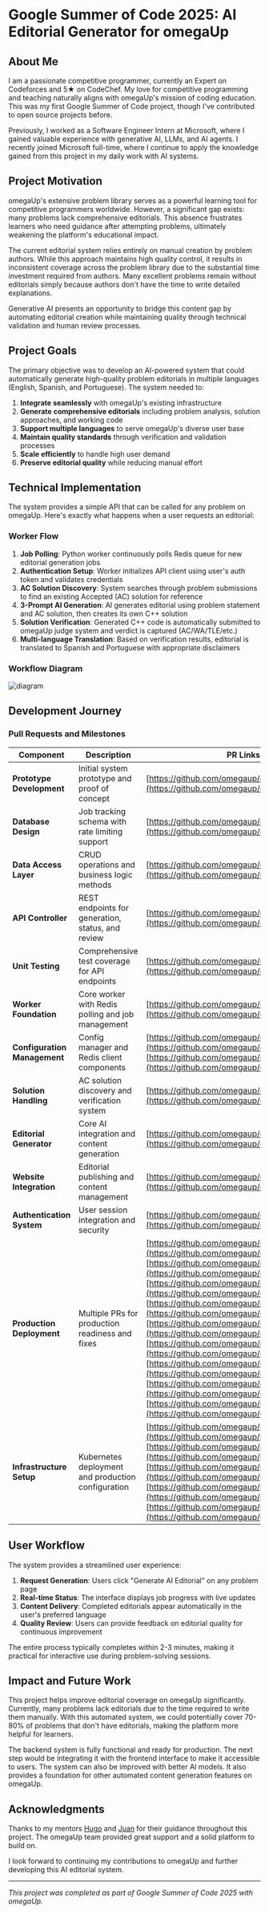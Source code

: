 # Google Summer of Code 2025: AI Editorial Generator for omegaUp

## About Me

I am a passionate competitive programmer, currently an Expert on Codeforces and 5★ on CodeChef. My love for competitive programming and teaching naturally aligns with omegaUp's mission of coding education. This was my first Google Summer of Code project, though I've contributed to open source projects before.

Previously, I worked as a Software Engineer Intern at Microsoft, where I gained valuable experience with generative AI, LLMs, and AI agents. I recently joined Microsoft full-time, where I continue to apply the knowledge gained from this project in my daily work with AI systems.

## Project Motivation

omegaUp's extensive problem library serves as a powerful learning tool for competitive programmers worldwide. However, a significant gap exists: many problems lack comprehensive editorials. This absence frustrates learners who need guidance after attempting problems, ultimately weakening the platform's educational impact.

The current editorial system relies entirely on manual creation by problem authors. While this approach maintains high quality control, it results in inconsistent coverage across the problem library due to the substantial time investment required from authors. Many excellent problems remain without editorials simply because authors don't have the time to write detailed explanations.

Generative AI presents an opportunity to bridge this content gap by automating editorial creation while maintaining quality through technical validation and human review processes.

## Project Goals

The primary objective was to develop an AI-powered system that could automatically generate high-quality problem editorials in multiple languages (English, Spanish, and Portuguese). The system needed to:

1. **Integrate seamlessly** with omegaUp's existing infrastructure
2. **Generate comprehensive editorials** including problem analysis, solution approaches, and working code
3. **Support multiple languages** to serve omegaUp's diverse user base
4. **Maintain quality standards** through verification and validation processes
5. **Scale efficiently** to handle high user demand
6. **Preserve editorial quality** while reducing manual effort

## Technical Implementation

The system provides a simple API that can be called for any problem on omegaUp. Here's exactly what happens when a user requests an editorial:

### Worker Flow
1. **Job Polling**: Python worker continuously polls Redis queue for new editorial generation jobs
2. **Authentication Setup**: Worker initializes API client using user's auth token and validates credentials
3. **AC Solution Discovery**: System searches through problem submissions to find an existing Accepted (AC) solution for reference
4. **3-Prompt AI Generation**: AI generates editorial using problem statement and AC solution, then creates its own C++ solution
5. **Solution Verification**: Generated C++ code is automatically submitted to omegaUp judge system and verdict is captured (AC/WA/TLE/etc.)
6. **Multi-language Translation**: Based on verification results, editorial is translated to Spanish and Portuguese with appropriate disclaimers

### Workflow Diagram
<img src="https://github.com/user-attachments/assets/e9000034-4bbf-4783-af9a-54030a7ad32c" 
     alt="diagram" 
     style="max-width:100%; height:auto;">



## Development Journey

### Pull Requests and Milestones

| Component | Description | PR Links |
|-----------|-------------|----------|
| **Prototype Development** | Initial system prototype and proof of concept | [https://github.com/omegaup/omegaup/pull/8337](https://github.com/omegaup/omegaup/pull/8337) |
| **Database Design** | Job tracking schema with rate limiting support | [https://github.com/omegaup/omegaup/pull/8346](https://github.com/omegaup/omegaup/pull/8346) |
| **Data Access Layer** | CRUD operations and business logic methods | [https://github.com/omegaup/omegaup/pull/8347](https://github.com/omegaup/omegaup/pull/8347) |
| **API Controller** | REST endpoints for generation, status, and review | [https://github.com/omegaup/omegaup/pull/8350](https://github.com/omegaup/omegaup/pull/8350) |
| **Unit Testing** | Comprehensive test coverage for API endpoints | [https://github.com/omegaup/omegaup/pull/8352](https://github.com/omegaup/omegaup/pull/8352) |
| **Worker Foundation** | Core worker with Redis polling and job management | [https://github.com/omegaup/omegaup/pull/8355](https://github.com/omegaup/omegaup/pull/8355) |
| **Configuration Management** | Config manager and Redis client components | [https://github.com/omegaup/omegaup/pull/8358](https://github.com/omegaup/omegaup/pull/8358), [https://github.com/omegaup/omegaup/pull/8361](https://github.com/omegaup/omegaup/pull/8361) |
| **Solution Handling** | AC solution discovery and verification system | [https://github.com/omegaup/omegaup/pull/8364](https://github.com/omegaup/omegaup/pull/8364) |
| **Editorial Generator** | Core AI integration and content generation | [https://github.com/omegaup/omegaup/pull/8368](https://github.com/omegaup/omegaup/pull/8368) |
| **Website Integration** | Editorial publishing and content management | [https://github.com/omegaup/omegaup/pull/8369](https://github.com/omegaup/omegaup/pull/8369) |
| **Authentication System** | User session integration and security | [https://github.com/omegaup/omegaup/pull/8373](https://github.com/omegaup/omegaup/pull/8373) |
| **Production Deployment** | Multiple PRs for production readiness and fixes | [https://github.com/omegaup/omegaup/pull/8384](https://github.com/omegaup/omegaup/pull/8384), [https://github.com/omegaup/omegaup/pull/8391](https://github.com/omegaup/omegaup/pull/8391), [https://github.com/omegaup/omegaup/pull/8396](https://github.com/omegaup/omegaup/pull/8396), [https://github.com/omegaup/omegaup/pull/8399](https://github.com/omegaup/omegaup/pull/8399), [https://github.com/omegaup/omegaup/pull/8401](https://github.com/omegaup/omegaup/pull/8401), [https://github.com/omegaup/omegaup/pull/8402](https://github.com/omegaup/omegaup/pull/8402), [https://github.com/omegaup/omegaup/pull/8403](https://github.com/omegaup/omegaup/pull/8403), [https://github.com/omegaup/omegaup/pull/8405](https://github.com/omegaup/omegaup/pull/8405), [https://github.com/omegaup/omegaup/pull/8407](https://github.com/omegaup/omegaup/pull/8407) |
| **Infrastructure Setup** | Kubernetes deployment and production configuration | [https://github.com/omegaup/prod/pull/22](https://github.com/omegaup/prod/pull/22), [https://github.com/omegaup/prod/pull/24](https://github.com/omegaup/prod/pull/24), [https://github.com/omegaup/prod/pull/25](https://github.com/omegaup/prod/pull/25), [https://github.com/omegaup/prod/pull/26](https://github.com/omegaup/prod/pull/26), [https://github.com/omegaup/prod/pull/27](https://github.com/omegaup/prod/pull/27) |

## User Workflow

The system provides a streamlined user experience:

1. **Request Generation**: Users click "Generate AI Editorial" on any problem page
2. **Real-time Status**: The interface displays job progress with live updates
3. **Content Delivery**: Completed editorials appear automatically in the user's preferred language
4. **Quality Review**: Users can provide feedback on editorial quality for continuous improvement

The entire process typically completes within 2-3 minutes, making it practical for interactive use during problem-solving sessions.

## Impact and Future Work

This project helps improve editorial coverage on omegaUp significantly. Currently, many problems lack editorials due to the time required to write them manually. With this automated system, we could potentially cover 70-80% of problems that don't have editorials, making the platform more helpful for learners.

The backend system is fully functional and ready for production. The next step would be integrating it with the frontend interface to make it accessible to users. The system can also be improved with better AI models. It also provides a foundation for other automated content generation features on omegaUp.

## Acknowledgments

Thanks to my mentors [Hugo](https://github.com/heduenas) and [Juan](https://github.com/pabo99) for their guidance throughout this project. The omegaUp team provided great support and a solid platform to build on.

I look forward to continuing my contributions to omegaUp and further developing this AI editorial system.

---

*This project was completed as part of Google Summer of Code 2025 with omegaUp.*
